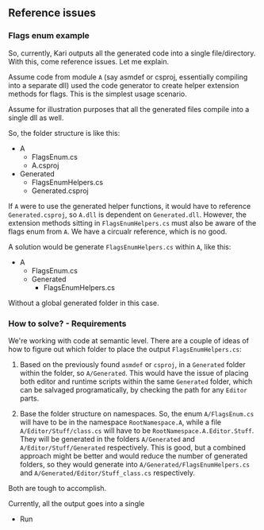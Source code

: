 ## Reference issues

### Flags enum example

So, currently, Kari outputs all the generated code into a single file/directory.
With this, come reference issues. Let me explain.

Assume code from module `A` (say asmdef or csproj, essentially compiling into a separate dll) used the code generator to create helper extension methods for flags. This is the simplest usage scenario.

Assume for illustration purposes that all the generated files compile into a single dll as well. 

So, the folder structure is like this:

- A
  - FlagsEnum.cs
  - A.csproj
- Generated
  - FlagsEnumHelpers.cs
  - Generated.csproj

If `A` were to use the generated helper functions, it would have to reference `Generated.csproj`, so `A.dll` is dependent on `Generated.dll`. However, the extension methods sitting in `FlagsEnumHelpers.cs` must also be aware of the flags enum from `A`.
We have a circualr reference, which is no good.

A solution would be generate `FlagsEnumHelpers.cs` within `A`, like this:

- A
  - FlagsEnum.cs
  - Generated
    - FlagsEnumHelpers.cs

Without a global generated folder in this case.

### How to solve? - Requirements

We're working with code at semantic level. There are a couple of ideas of how to figure out which folder to place the output `FlagsEnumHelpers.cs`:

1. Based on the previously found `asmdef` or `csproj`, in a `Generated` folder within the folder, so `A/Generated`. 
This would have the issue of placing both editor and runtime scripts within the same `Generated` folder, which can be salvaged programatically, by checking the path for any `Editor` parts.

2. Base the folder structure on namespaces. So, the enum `A/FlagsEnum.cs` will have to be in the namespace `RootNamespace.A`, while a file `A/Editor/Stuff/class.cs` will have to be `RootNamespace.A.Editor.Stuff`. They will be generated in the folders `A/Generated` and `A/Editor/Stuff/Generated` respectively. This is good, but a combined approach might be better and would reduce the number of generated folders, so they would generate into `A/Generated/FlagsEnumHelpers.cs` and `A/Generated/Editor/Stuff_class.cs` respectively.

Both are tough to accomplish.

Currently, all the output goes into a single 

- Run 